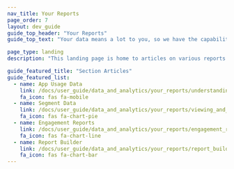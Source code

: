 ```yaml
---
nav_title: Your Reports
page_order: 7
layout: dev_guide
guide_top_header: "Your Reports"
guide_top_text: "Your data means a lot to you, so we have the capability of several reporting options within Braze (not including <a href='/docs/user_guide/data_and_analytics/braze_currents/'>Currents</a>). Though these articles don't include all of our reporting capabilities, it does cover the basics and should help you with your reporting needs. More articles to come!"

page_type: landing
description: "This landing page is home to articles on various reports available within Braze (not including Currents)."

guide_featured_title: "Section Articles"
guide_featured_list:
  - name: App Usage Data
    link: /docs/user_guide/data_and_analytics/your_reports/understanding_your_app_usage_data/
    fa_icon: fas fa-mobile
  - name: Segment Data
    link: /docs/user_guide/data_and_analytics/your_reports/viewing_and_understanding_segment_data/
    fa_icon: fas fa-chart-pie
  - name: Engagement Reports
    link: /docs/user_guide/data_and_analytics/your_reports/engagement_reports/
    fa_icon: fas fa-chart-line
  - name: Report Builder
    link: /docs/user_guide/data_and_analytics/your_reports/report_builder/
    fa_icon: fas fa-chart-bar
---
```

